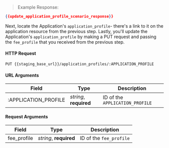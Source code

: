 > Example Response:

```json
{{update_application_profile_scenario_response}}
```

Next, locate the Application's `application_profile`- there's a link to it on the application resource from the previous step. Lastly, you'll update the Application's `application_profile` by making a PUT request and passing the `fee_profile` that you received from the previous step.

#### HTTP Request

`PUT {{staging_base_url}}/application_profiles/:APPLICATION_PROFILE`

#### URL Arguments

Field | Type | Description
----- | ---- | -----------
:APPLICATION_PROFILE | *string*, **required** | ID of the `APPLICATION_PROFILE`


#### Request Arguments

Field | Type | Description
----- | ---- | -----------
fee_profile | *string*, **required** | ID of the `fee_profile`
